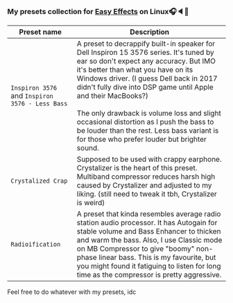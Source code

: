 ### My presets collection for [Easy Effects](https://github.com/wwmm/easyeffects) on Linux🎧🔈🐧

| Preset name | Description |
| - | - |
| `Inspiron 3576` and `Inspiron 3576 - Less Bass` | A preset to decrappify built-in speaker for Dell Inspiron 15 3576 series. It's tuned by ear so don't expect any accuracy. But IMO it's better than what you have on its Windows driver. (I guess Dell back in 2017 didn't fully dive into DSP game until Apple and their MacBooks?)<br><br>The only drawback is volume loss and slight occasional distortion as I push the bass to be louder than the rest. Less bass variant is for those who prefer louder but brighter sound. |
| `Crystalized Crap` | Supposed to be used with crappy earphone. Crystalizer is the heart of this preset. Multiband compressor reduces harsh high caused by Crystalizer and adjusted to my liking. (still need to tweak it tbh, Crystalizer is weird) |
| `Radioification` | A preset that kinda resembles average radio station audio processor. It has Autogain for stable volume and Bass Enhancer to thicken and warm the bass. Also, I use Classic mode on MB Compressor to give "boomy" non-phase linear bass. This is my favourite, but you might found it fatiguing to listen for long time as the compressor is pretty aggressive. |

Feel free to do whatever with my presets, idc
